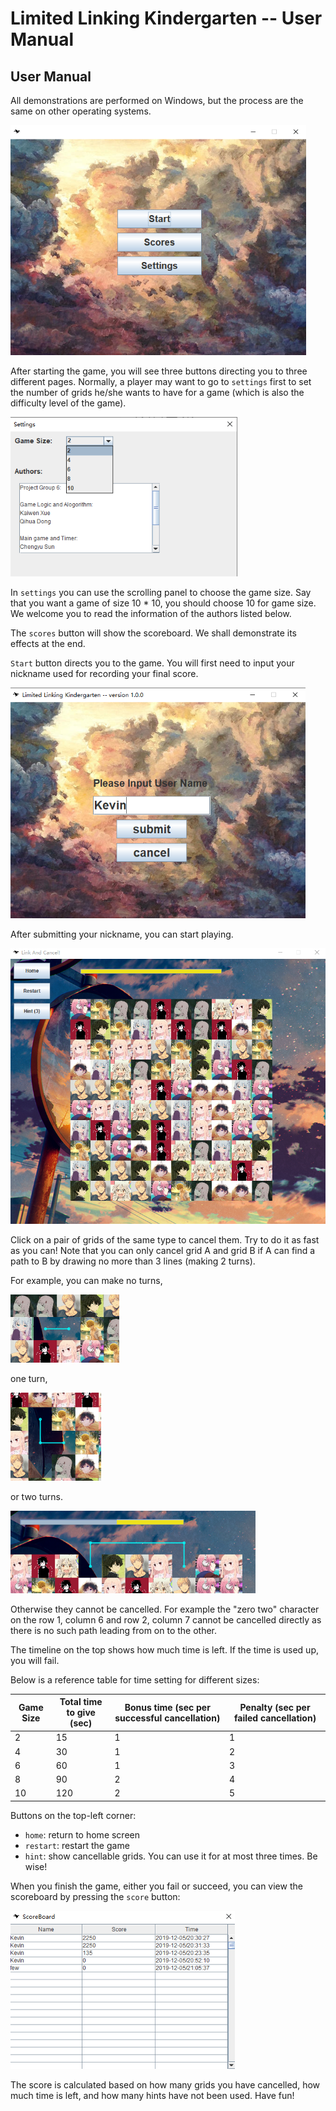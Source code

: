 # Limited Linking Kindergarten -- User Manual

## User Manual

All demonstrations are performed on Windows, but the process are the same on other operating systems.

<img src="./doc_img/homepage.png" style="zoom:75%;" />

After starting the game, you will see three buttons directing you to three different pages. Normally, a player may want to go to `settings` first to set the number of grids he/she wants to have for a game (which is also the difficulty level of the game).



<img src="./doc_img/settings.png" style="zoom:75%;" />



In `settings` you can use the scrolling panel to choose the game size. Say that you want a game of size 10 * 10, you should choose 10 for game size. We welcome you to read the information of the authors listed below.



The `scores` button will show the scoreboard. We shall demonstrate its effects at the end.



`Start` button directs you to the game. You will first need to input your nickname used for recording your final score.

<img src="./doc_img/pregame.png" style="zoom:75%;" />

After submitting your nickname, you can start playing.

<img src="./doc_img/gamepage1.png" style="zoom:75%;" />

Click on a pair of grids of the same type to cancel them. Try to do it as fast as you can! Note that you can only cancel grid A and grid B if A can find a path to B by drawing no more than 3 lines (making 2 turns).

For example, you can make no turns,

<img src="./doc_img/oneline.png" style="zoom:75%;" />

one turn, 

<img src="./doc_img/twolines.png" style="zoom:75%;" />

or two turns.

<img src="./doc_img/threelines.png" style="zoom:75%;" />

Otherwise they cannot be cancelled. For example the "zero two" character on the row 1, column 6 and row 2, column 7 cannot be cancelled directly as there is no such path leading from on to the other.

The timeline on the top shows how much time is left. If the time is used up, you will fail.

Below is a reference table for time setting for different sizes:

| Game Size | Total time to give (sec) | Bonus time (sec per successful cancellation) | Penalty (sec per failed cancellation) |
| --------- | ------------------------ | -------------------------------------------- | ------------------------------------- |
| 2         | 15                       | 1                                            | 1                                     |
| 4         | 30                       | 1                                            | 2                                     |
| 6         | 60                       | 1                                            | 3                                     |
| 8         | 90                       | 2                                            | 4                                     |
| 10        | 120                      | 2                                            | 5                                     |



Buttons on the top-left corner:

- `home`: return to home screen
- `restart`: restart the game
- `hint`: show cancellable grids. You can use it for at most three times. Be wise!



When you finish the game, either you fail or succeed, you can view the scoreboard by pressing the `score` button:

<img src="./doc_img/scoreboard.png" style="zoom:75%;" />

The score is calculated based on how many grids you have cancelled, how much time is left, and how many hints have not been used. Have fun!